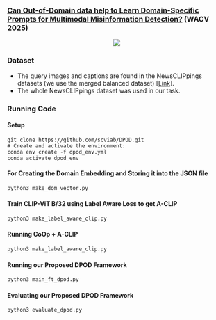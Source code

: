### [Can Out-of-Domain data help to Learn Domain-Specific Prompts for Multimodal Misinformation Detection?](https://arxiv.org/abs/2311.16496) (WACV 2025)


<div style="text-align:center"><img src="https://github.com/user-attachments/assets/e67bec56-5480-4622-b519-e71e479b58ee"></div>


### Dataset
- The query images and captions are found in the NewsCLIPpings datasets (we use the merged balanced dataset) [[Link](https://github.com/g-luo/news_clippings)].
- The whole NewsCLIPpings dataset was used in our task.
### Running Code
#### Setup
```
git clone https://github.com/scviab/DPOD.git
# Create and activate the environment:
conda env create -f dpod_env.yml
conda activate dpod_env
```


#### For Creating the Domain Embedding and Storing it into the JSON file
```python
python3 make_dom_vector.py
```
#### Train CLIP-ViT B/32 using Label Aware Loss to get A-CLIP
```python
python3 make_label_aware_clip.py
```
#### Running CoOp + A-CLIP
```python
python3 make_label_aware_clip.py
```
#### Running our Proposed DPOD Framework
```python
python3 main_ft_dpod.py
```
#### Evaluating our Proposed DPOD Framework
```python
python3 evaluate_dpod.py
```





